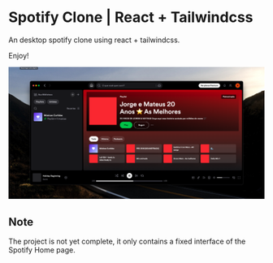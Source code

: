 # Spotify Clone | React + Tailwindcss

An desktop spotify clone using react + tailwindcss.

Enjoy!

<img src="./public/spotify-clone.png"/>

## Note
The project is not yet complete, it only contains a fixed interface of the Spotify Home page.